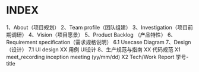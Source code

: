 # INDEX

1、About（项目规划）
2、Team profile（团队组建）
3、Investigation（项目前期调研）
4、Vision（项目愿景）
5、Product Backlog （产品特性）
6、Requirement specification（需求规格说明）
6.1 Usecase Diagram
7、Design（设计）
7.1 UI design
XX 用例 UI设计
8、生产规范与指南
XX 代码规范
X1 meet_recording
inception meeting (yy/mm/dd)
X2 Tech/Work Report
学号-title
